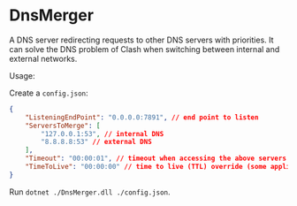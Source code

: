 # DnsMerger

A DNS server redirecting requests to other DNS servers with priorities. It can solve the DNS problem of Clash when switching between internal and external networks.

Usage:

Create a `config.json`:

```json
{
    "ListeningEndPoint": "0.0.0.0:7891", // end point to listen
    "ServersToMerge": [
        "127.0.0.1:53", // internal DNS
        "8.8.8.8:53" // external DNS
    ],
    "Timeout": "00:00:01", // timeout when accessing the above servers
    "TimeToLive": "00:00:00" // time to live (TTL) override (some applications may always use the previous response although the network has been switched, if TTL is set too long. but low TTL also cause DNS services to be accessed too frequently.)
}
```

Run `dotnet ./DnsMerger.dll ./config.json`.